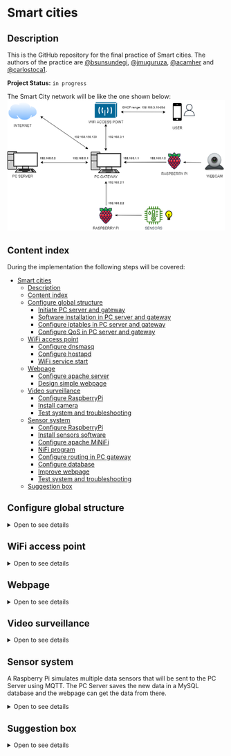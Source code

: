 # Smart cities

## Description
This is the GitHub repository for the final practice of Smart cities. The authors of the practice are [@bsunsundegi](https://github.com/bsunsundegi), [@jmuguruza](https://github.com/jmuguruza), [@acamher](https://github.com/acamher) and [@carlostoca1](https://github.com/carlostoca1).

**Project Status:** `in progress`

The Smart City network will be like the one shown below:
![network_scheme](https://github.com/bsunsundegi/Smart-cities/blob/main/img/Network.png)

## Content index
During the implementation the following steps will be covered:

- [Smart cities](#smart-cities)
  - [Description](#description)
  - [Content index](#content-index)
  - [Configure global structure](#configure-global-structure)
    - [Initiate PC server and gateway](#initiate-pc-server-and-gateway)
    - [Software installation in PC server and gateway](#software-installation-in-pc-server-and-gateway)
    - [Configure iptables in PC server and gateway](#configure-iptables-in-pc-server-and-gateway)
    - [Configure QoS in PC server and gateway](#configure-qos-in-pc-server-and-gateway)
  - [WiFi access point](#wifi-access-point)
    - [Configure dnsmasq](#configure-dnsmasq)
    - [Configure hostapd](#configure-hostapd)
    - [WiFi service start](#wifi-service-start)
  - [Webpage](#webpage)
    - [Configure apache server](#configure-apache-server)
    - [Design simple webpage](#design-simple-webpage)
  - [Video surveillance](#video-surveillance)
    - [Configure RaspberryPi](#configure-raspberrypi)
    - [Install camera](#install-camera)
    - [Test system and troubleshooting](#test-system-and-troubleshooting)
  - [Sensor system](#sensor-system)
    - [Configure RaspberryPi](#configure-raspberrypi-1)
    - [Install sensors software](#install-sensors-software)
    - [Configure apache MiNiFi](#configure-apache-minifi)
    - [NiFi program](#nifi-program)
    - [Configure routing in PC gateway](#configure-routing-in-pc-gateway-1)
    - [Configure database](#configure-database)
    - [Improve webpage](#improve-webpage-1)
    - [Test system and troubleshooting](#test-system-and-troubleshooting-1)
  - [Suggestion box](#suggestion-box)

## Configure global structure
<details>
<summary>Open to see details</summary>
  
### Initiate PC server and gateway

The operating system chosen for both the PC server and the PC gateway is Ubuntu 22.04. Each one of these PCs are executed in different virtual machines.
For the case of the PC server, Apache Web Server is installed to host the webpage that later will be used.

### Software installation in PC server and gateway

After launching the virtual machines for server and gateway, some software kit has to be installed. It is recommended to use the two scripts that are located in `~/1-Configure-global-structure`, named `gateway_software.sh` and `server_software.sh`. Execute them and accept when asked in the installation process.

### Configure iptables in PC server and gateway

Afterwards, the iptables are configured. In the gateway side the 5 interfaces are defined (server, webcam, sensors, WiFi and Internet), each one with a given IP. Then, some iptable rules are added, according to each of the 5 services. The file is again in the first folder with the name `gateway_iptables.sh`. On the other side, the iptables configuration file for the server will be `server_iptables.sh`; run both scripts and verify that there are no errors.

### Configure QoS in PC server and gateway

Lastly, a QoS configuration is made, to distribute the available bandwith between the different processes. In the gateway side, the uplink traffic to the server is limited to 1 Mbps, while the downlink is limited to 5 Mbps. Regarding the server, the downlink traffic is 20 Mbps. The file `gateway_qdisc.sh` was already executed when running `gateway_iptables.sh`, so executing `server_qdisc.sh` is enough. Verify, once again, that you do not receive any error.
    
</details>
  
## WiFi access point
<details>
<summary>Open to see details</summary>
  
### Configure dnsmasq

The first step of the WiFi access point will be configuring a DNS and DHCP server; for that purpose dnsmasq will be used. In the configuration file the interface is set to `wlan`, binding interface is enabled and a DHCP range is defined according to the general network scheme. Then, go to`~/2-WiFi-access-point` and execute the file `dnsmasq.conf`.
  
### Configure hostapd
  
Second, the access point needs to be implemented. Parameters like channel, password, interface are defined in the configuration file. Now again, go to `~/2-WiFi-access-point` and execute the file `hostapd.conf`.
  
### WiFi service start

Finally, when both the DNS/DHCP and the access point have been configured, they need to be started. Optionally, use from the same directory the script `wifi.sh`, that will do this task automatically when executed.

</details>

## Webpage
<details>
<summary>Open to see details</summary>
  
### Configure apache server

The following guide was used to install the Apache Web Server: [Installing Apache Web Server](https://www.digitalocean.com/community/tutorials/how-to-install-the-apache-web-server-on-ubuntu-22-04)

In the next picture it can bee seen that the web server has been well deployed
![apache_desplegado](https://user-images.githubusercontent.com/73036899/208314731-f36bb996-685d-488f-9bd8-0089475fd43a.jpg)

### Design simple webpage
If the admin wants to see data such as video surveillance, sensor data or the suggestions submitted by the users in the suggestion box, the webpage deployed for that would look like the following one:

![server_webpage](https://user-images.githubusercontent.com/73036899/209978766-0ec14590-6ca6-43f5-8864-235af8aa5e55.jpg)

This page has three buttons. Each button corresponds to each one of the 3 possible types of data. If the admin would like to return back to the main page, it would be possible through the button that appears on screen when whichever button is pressed.
</details>

## Video surveillance
<details>
<summary>Open to see details</summary>
  
### Configure RaspberryPi
At first, the RaspberryPi only has the Raspbian image and the operating system generated by the image. Just by connecting it through HDMI will not work. So in order for this to work, we have to do the following steps.

1. Unplug the RaspberryPi and extract the SD Card.

2. If your computer does not have a MicroSD Card Slot, plug the MicroSD Card to the PC through a MicroSD to USB device.

3. Find the file named 'config.txt' and open it. To be able to send images through HDMI some parameters of this file will have to be modified.
![configtxt](https://user-images.githubusercontent.com/73036899/209112138-1d22a620-88e8-4885-ae45-ba7c84ab4c03.jpg)

This files are commented with a '#' so just removing the '#' will be enough. The parameters that have to be uncommented are:
  - `hdmi_safe = 1`
  - `hdmi_force_hotplug = 1`
  - `hdmi_drive = 2`
  
  
![hdmi](https://user-images.githubusercontent.com/73036899/209112929-2fbd5c7a-7e76-47b4-9afe-c42dfb6fbdaf.jpg)

Once this parameters are uncommented, the RaspberryPi HDMI will work.

4. Remove the MicroSD Card from the PC and plug it back to the RaspberryPi.  

5. Switch on the RaspberryPi and connect it to any monitor through HDMI.

The RaspberryPi Boot Image should appear on the screen.
![raspi image](https://user-images.githubusercontent.com/73036899/209113233-feecea97-2b17-48fb-a2f4-c921b6c6b6e6.jpg)

Now, the next step will be to configure Raspbian, the operating system of the RaspberryPi. This configuration is easy, choose the language and region you are the most comfortable with and connect it to a Wi-Fi network if possible, this way the Raspberry can update the software to the latest release.

After this is done, the Raspberry will be configured and ready to use. If everything has been done well, the Desktop should be seen.
![captura_desktop](https://user-images.githubusercontent.com/73036899/209117910-1fd5273c-c10f-45d1-92e7-8998244c6cd1.png)

### Install camera
First of all, to make this task easier, unplug the RaspberryPi and go to the config.txt file. Find the parameter camera_auto_detect=1 and uncomment it. This will make the RaspberryPi autodetect the camera without needing additional software or hardware.
![camera](https://user-images.githubusercontent.com/73036899/209114886-27a17085-ee40-46cc-9a0d-370d8bc7ed26.jpg)
  
To test if the camera works, we install a simple camera software called guvcview.
  
For this, open a terminal and execute the following command:
 
  `sudo apt-get update`
  
  `sudo apt-get upgrade`
  
  `sudo apt-get install guvcview`
  
  `sudo usermod -G video pi`
  
  `sudo modprobe uvcvideo`
  
  `reboot`
  
After rebooting the device, a new program should appear in the "sound and video" tab in the main menu called "guvcview".
  
![guvcview](https://user-images.githubusercontent.com/73036899/209123215-1f7f652f-4b16-4c4f-a97e-1c8cff6201fa.png)
  
Open it and the camera should appear automatically
  
![software_camara](https://user-images.githubusercontent.com/73036899/209123307-0df4950a-74ac-4a2f-baf3-dbe4a53c798e.png)

To change the IP address of the raspberry, the configuration file `/etc/dhcpcd.conf` has to be modified so anytime the device is switched on it is configured by default and there is no need to execute any additional lines everytime.

Now, to get the video from the webcam, mjpg streamer must be installed. For this, open a terminal and enter the following commands:

`sudo apt update`

`sudo apt install snapd`

`sudo reboot`

`sudo snap install core`

`sudo snap install mjpg-streamer`

This will install a program that detects USB webcams and also serves as a streaming server.

To start streaming video, a terminal must be opened in the Raspberry to enter the following command:

`mjpg_streamer`

To modify the parameters of the video such as the frame rate, the resolution and the port through which the video will exit the Raspberry, execute the following file that has to be in the folder installed by the `sudo snap install mjpg-streamer` command:

`./start.sh`

The file `start.sh` is in the folder 4-Video-surveillance.

To view the video, the html file that corresponds to the video surveillance must be modified. The line that should be added is the following one:

`<img src="http://192.168.1.2:2500/?action=stream" width=800*device_width height=500*device_height />`

You should be able to see the video in real time.

### Test system and troubleshooting
When connecting the Raspberry Pi to a PC monitor, it did not work using display port nor VGA, just using a HDMI-HDMI connection between them. In addition, in the 'config.txt' file the screen resolution needs to be changed, accordingly to monitor's resolution, in the parameter hdmi_mode; in our case a resolution of 640x480 was used.

</details>

## Sensor system
A Raspberry Pi simulates multiple data sensors that will be sent to the PC Server using MQTT. The PC Server saves the new data in a MySQL database and the webpage can get the data from there.
<details>
<summary>Open to see details</summary>
  
### Configure RaspberryPi
The OS of the Raspberry Pi was downloaded from the official web page and was installed using a Windows PC with a USB, writting the OS on a memory card. Then the memory is inserted on the raspberry and turned it on.

The next step is to configure the routing by inserting the IP commented on the scheme.

### Install sensors software
For the software it is necessary to install java with the order `sudo apt install java-8-openjdk`. After that it is necessary to set the global variable using `export JAVA_HOME=/usr/lib/jvm/java-8-openjdk`, this will help minifi when running.
It is also required an MQTT package with `sudo apt install mosquitto-clients`. This allowed us to test the program while running and setting the conections.

### Configure apache MiNiFi
MiNiFi is a lighter version of NiFi that consumes much less resources. This allows the Raspberry Pi to execute some flows created on NiFi. For downloading MiNiFi: `wget https://dlcdn.apache.org/nifi/1.19.1/minifi-1.19.1-bin.zip`, after decompressing the program it is necessary to import the `config.yml` file.
NiFi exports templates in format `xml`, but MiNiFi needs a `yml` and for that it is necessary to also install MiNiFi toolkit with `wget https://dlcdn.apache.org/nifi/1.19.1/minifi-toolkit-1.19.1-bin.zip` and decompressing that zip to. Once the toolkit is ready the command while staying on the main folder of the program on root user: `./bin/config.sh transform <input_file.xml> <output_file.yml>`. The last step is the move the new `yml` file to the folder `${minifi_path}/conf/config.yml`.

With the program ready to be executed: `./bin/minifi.sh start` being on the root folder of the minifi download.

### NiFi program
The MQTT publisher and subscriber were created using NiFi.

Publisher works with three street lights sending data over MQTT to the Server PC using Gateway PC path.
![NiFi](img/nifi_publishers.jpg)

Each process has the same structure, using three blocks conforming a JSON which will be sent to the server. The JSON structure is represented in `5-Sensos-system/estructure.json`.
![Publisher_1](img/nifi_publishers2.jpg)

This proccess saves the data to a MySQL database but during the proccess it extract the JSON data and updates the DATETIME atribute to a `YYYY-MM-DD HH:mm:ss` format.
![Subscriber](img/nifi_subscriber.jpg)

### Configure routing in PC gateway

The PC gateway was already configured to allow routing throwards the machine. It also has installed the mosquitto package because the PC is the broker which join the publishers and the subscribers of the protocol.

### Configure database
The database was MySQL database. The install is `sudo apt install mysql-server` and the access to the DB is `sudo mysql -u smartcities -p`.
The database was made following the next structure:
```sql
CREATE TABLE SENSORS (
  REGISTERID INT(10) PRIMARY KEY AUTO_INCREMENT,
  SENSORID VARCHAR(25),
  LATITUDE DECIMAL(8, 6),
  LONGITUDE DECIMAL(9, 6),
  DATETIME DATETIME,
  TEMPERATURE INT(3),
  ENERGY INT(3),
  LIGHTSTATUS BIT(1)
);
```

### Improve webpage
In the webpage was added a php file that makes a query to the database for knowing the IDs of the sensors inside the database. Then other php file do another query which shows the data from the last 2 weeks in order from most recent to the oldest.

### Test system and troubleshooting

During the testing ocurred multiple errors that were solved as:

1. MiNiFi needs to have java-8-openjdk installed, the latest version (java-11-openjdk) doesn't work. That generates errors during the transformation from `xml` to `yml`.
2. Once the template is transformed and correctly moved to the path, the aplication needs an extra package for sending the MQTT messages, that package is `nifi-mqtt-nar-X.X.X.nar`.

</details>

## Suggestion box
<details>
<summary>Open to see details</summary>
</details>
